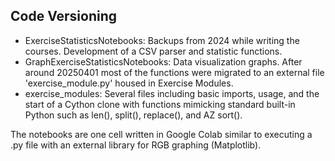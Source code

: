 ## Code Versioning

- ExerciseStatisticsNotebooks: Backups from 2024 while writing the courses. Development of a CSV parser and statistic functions.
- GraphExerciseStatisticsNotebooks: Data visualization graphs. After around 20250401 most of the functions were migrated to an external file 'exercise_module.py' housed in Exercise Modules.
- exercise_modules: Several files including basic imports, usage, and the start of a Cython clone with functions mimicking standard built-in Python such as len(), split(), replace(), and AZ sort().

The notebooks are one cell written in Google Colab similar to executing a .py file with an external library for RGB graphing (Matplotlib).
